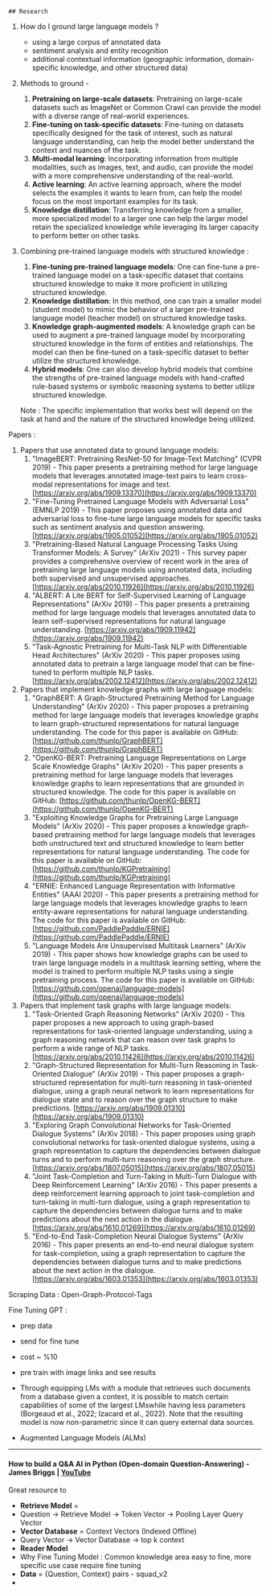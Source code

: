 	## Research

1. How do I ground large language models ? 
	- using a large corpus of annotated data
	- sentiment analysis and entity recognition
	- additional contextual information (geographic information, domain-specific knowledge, and other structured data)
2. Methods to ground -
	1. **Pretraining on large-scale datasets**: Pretraining on large-scale datasets such as ImageNet or Common Crawl can provide the model with a diverse range of real-world experiences.
	2. **Fine-tuning on task-specific datasets**: Fine-tuning on datasets specifically designed for the task of interest, such as natural language understanding, can help the model better understand the context and nuances of the task.
	3. **Multi-modal learning**: Incorporating information from multiple modalities, such as images, text, and audio, can provide the model with a more comprehensive understanding of the real-world.
	4. **Active learning**: An active learning approach, where the model selects the examples it wants to learn from, can help the model focus on the most important examples for its task.
	5. **Knowledge distillation**: Transferring knowledge from a smaller, more specialized model to a larger one can help the larger model retain the specialized knowledge while leveraging its larger capacity to perform better on other tasks.
3. Combining pre-trained language models with structured knowledge :
	1. **Fine-tuning pre-trained language models**: One can fine-tune a pre-trained language model on a task-specific dataset that contains structured knowledge to make it more proficient in utilizing structured knowledge.
	2. **Knowledge distillation**: In this method, one can train a smaller model (student model) to mimic the behavior of a larger pre-trained language model (teacher model) on structured knowledge tasks.
	3. **Knowledge graph-augmented models**: A knowledge graph can be used to augment a pre-trained language model by incorporating structured knowledge in the form of entities and relationships. The model can then be fine-tuned on a task-specific dataset to better utilize the structured knowledge.
	4. **Hybrid models**: One can also develop hybrid models that combine the strengths of pre-trained language models with hand-crafted rule-based systems or symbolic reasoning systems to better utilize structured knowledge.   
	   
	Note : The specific implementation that works best will depend on the task at hand and the nature of the structured knowledge being utilized.

Papers :
1. Papers that use annotated data to ground language models:
	1.  "ImageBERT: Pretraining ResNet-50 for Image-Text Matching" (CVPR 2019) - This paper presents a pretraining method for large language models that leverages annotated image-text pairs to learn cross-modal representations for image and text. [https://arxiv.org/abs/1909.13370](https://arxiv.org/abs/1909.13370)
	2.  "Fine-Tuning Pretrained Language Models with Adversarial Loss" (EMNLP 2019) - This paper proposes using annotated data and adversarial loss to fine-tune large language models for specific tasks such as sentiment analysis and question answering. [https://arxiv.org/abs/1905.01052](https://arxiv.org/abs/1905.01052)
	3.  "Pretraining-Based Natural Language Processing Tasks Using Transformer Models: A Survey" (ArXiv 2021) - This survey paper provides a comprehensive overview of recent work in the area of pretraining large language models using annotated data, including both supervised and unsupervised approaches. [https://arxiv.org/abs/2010.11926](https://arxiv.org/abs/2010.11926)
	4.  "ALBERT: A Lite BERT for Self-Supervised Learning of Language Representations" (ArXiv 2019) - This paper presents a pretraining method for large language models that leverages annotated data to learn self-supervised representations for natural language understanding. [https://arxiv.org/abs/1909.11942](https://arxiv.org/abs/1909.11942)
	5.  "Task-Agnostic Pretraining for Multi-Task NLP with Differentiable Head Architectures" (ArXiv 2020) - This paper proposes using annotated data to pretrain a large language model that can be fine-tuned to perform multiple NLP tasks. [https://arxiv.org/abs/2002.12412](https://arxiv.org/abs/2002.12412)
2. Papers that implement knowledge graphs with large language models:
	1.  "GraphBERT: A Graph-Structured Pretraining Method for Language Understanding" (ArXiv 2020) - This paper proposes a pretraining method for large language models that leverages knowledge graphs to learn graph-structured representations for natural language understanding. The code for this paper is available on GitHub: [https://github.com/thunlp/GraphBERT](https://github.com/thunlp/GraphBERT)    
	2.  "OpenKG-BERT: Pretraining Language Representations on Large Scale Knowledge Graphs" (ArXiv 2020) - This paper presents a pretraining method for large language models that leverages knowledge graphs to learn representations that are grounded in structured knowledge. The code for this paper is available on GitHub: [https://github.com/thunlp/OpenKG-BERT](https://github.com/thunlp/OpenKG-BERT)
	3.  "Exploiting Knowledge Graphs for Pretraining Large Language Models" (ArXiv 2020) - This paper proposes a knowledge graph-based pretraining method for large language models that leverages both unstructured text and structured knowledge to learn better representations for natural language understanding. The code for this paper is available on GitHub: [https://github.com/thunlp/KGPretraining](https://github.com/thunlp/KGPretraining)
	4.  "ERNIE: Enhanced Language Representation with Informative Entities" (AAAI 2020) - This paper presents a pretraining method for large language models that leverages knowledge graphs to learn entity-aware representations for natural language understanding. The code for this paper is available on GitHub: [https://github.com/PaddlePaddle/ERNIE](https://github.com/PaddlePaddle/ERNIE)
	5.  "Language Models Are Unsupervised Multitask Learners" (ArXiv 2019) - This paper shows how knowledge graphs can be used to train large language models in a multitask learning setting, where the model is trained to perform multiple NLP tasks using a single pretraining process. The code for this paper is available on GitHub: [https://github.com/openai/language-models](https://github.com/openai/language-models)
3. Papers that implement task graphs with large language models:
	1.  "Task-Oriented Graph Reasoning Networks" (ArXiv 2020) - This paper proposes a new approach to using graph-based representations for task-oriented language understanding, using a graph reasoning network that can reason over task graphs to perform a wide range of NLP tasks. [https://arxiv.org/abs/2010.11426](https://arxiv.org/abs/2010.11426)
	2.  "Graph-Structured Representation for Multi-Turn Reasoning in Task-Oriented Dialogue" (ArXiv 2019) - This paper proposes a graph-structured representation for multi-turn reasoning in task-oriented dialogue, using a graph neural network to learn representations for dialogue state and to reason over the graph structure to make predictions. [https://arxiv.org/abs/1909.01310](https://arxiv.org/abs/1909.01310)    
	3.  "Exploring Graph Convolutional Networks for Task-Oriented Dialogue Systems" (ArXiv 2018) - This paper proposes using graph convolutional networks for task-oriented dialogue systems, using a graph representation to capture the dependencies between dialogue turns and to perform multi-turn reasoning over the graph structure. [https://arxiv.org/abs/1807.05015](https://arxiv.org/abs/1807.05015)
	4.  "Joint Task-Completion and Turn-Taking in Multi-Turn Dialogue with Deep Reinforcement Learning" (ArXiv 2016) - This paper presents a deep reinforcement learning approach to joint task-completion and turn-taking in multi-turn dialogue, using a graph representation to capture the dependencies between dialogue turns and to make predictions about the next action in the dialogue. [https://arxiv.org/abs/1610.01269](https://arxiv.org/abs/1610.01269)
	5.  "End-to-End Task-Completion Neural Dialogue Systems" (ArXiv 2016) - This paper presents an end-to-end neural dialogue system for task-completion, using a graph representation to capture the dependencies between dialogue turns and to make predictions about the next action in the dialogue. [https://arxiv.org/abs/1603.01353](https://arxiv.org/abs/1603.01353)

Scraping Data : 
Open-Graph-Protocol-Tags 

Fine Tuning GPT :
- prep data 
- send for fine tune 
- cost ~ %10
- pre train with image links and see results

- Through equipping LMs with a module that retrieves such documents from a database given a context, it is possible to match certain capabilities of some of the largest LMswhile having less parameters (Borgeaud et al., 2022; Izacard et al., 2022). Note that the resulting model is now non-parametric since it can query external data sources.
- Augmented Language Models (ALMs)

---

#### How to build a Q&A AI in Python (Open-domain Question-Answering) - James Briggs | [YouTube](https://www.youtube.com/watch?v=w1dMEWm7jBc&ab_channel=JamesBriggs)
Great resource to 
- **Retrieve Model** = 
- Question -> Retrieve Model -> Token Vector -> Pooling Layer Query Vector 
- **Vector Database** = Context Vectors (Indexed Offline)
- Query Vector -> Vector Database -> top k context 
- **Reader Model**
- Why Fine Tuning Model : Common knowledge area easy to fine, more specific use case require fine tuning 
- **Data** = {Question, Context} pairs - squad_v2
- 